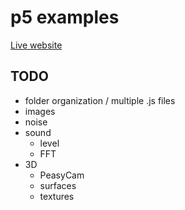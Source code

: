 # p5 examples

[Live website](https://dkessner.github.io/p5_examples)


## TODO

- folder organization / multiple .js files
- images
- noise
- sound
    - level
    - FFT
- 3D 
    - PeasyCam
    - surfaces
    - textures


